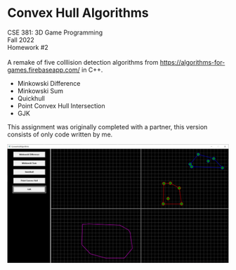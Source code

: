 # Convex Hull Algorithms

CSE 381: 3D Game Programming  
Fall 2022  
Homework #2
<br><br>
A remake of five colllision detection algorithms from https://algorithms-for-games.firebaseapp.com/ in C++.
- Minkowski Difference
- Minkowski Sum
- Quickhull
- Point Convex Hull Intersection
- GJK

This assignment was originally completed with a partner, this version consists of only code written by me.

![](screenshot.png)